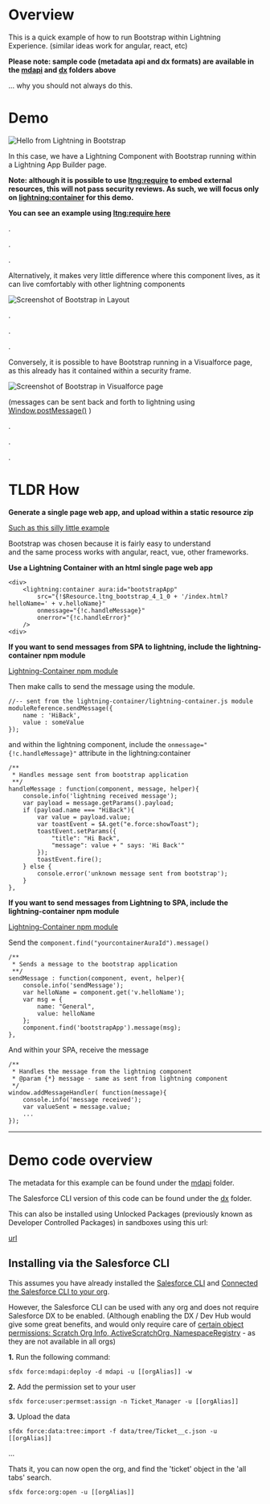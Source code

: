# Overview

This is a quick example of how to run Bootstrap within Lightning Experience.
(similar ideas work for angular, react, etc)

**Please note: sample code (metadata api and dx formats) are available in the [mdapi](./mdapi) and [dx](./dx) folders above**

... why you should not always do this.

# Demo

![Hello from Lightning in Bootstrap](doc/images/bootstrapInComponentSPA.gif)

In this case, we have a Lightning Component with Bootstrap running within a Lightning App Builder page.

**Note: although it is possible to use [ltng:require](https://developer.salesforce.com/docs/atlas.en-us.lightning.meta/lightning/aura_compref_ltng_require.htm) to embed external resources, this will not pass security reviews.  As such, we will focus only on [lightning:container](https://developer.salesforce.com/docs/atlas.en-us.lightning.meta/lightning/aura_compref_lightning_container.htm) for this demo.**

**You can see an example using [ltng:require here](dx/force-app/main/default/aura/ltng_BootstrapComponent)**

.

.

.

Alternatively, it makes very little difference where this component lives,
as it can live comfortably with other lightning components

![Screenshot of Bootstrap in Layout](doc/images/bootstrapComponentLayout.gif)

.

.

.


Conversely, it is possible to have Bootstrap running in a Visualforce page,
as this already has it contained within a security frame.

![Screenshot of Bootstrap in Visualforce page](doc/images/bootstrapInVisualforcePage.png)

(messages can be sent back and forth to lightning using [Window.postMessage()](https://developer.mozilla.org/en-US/docs/Web/API/Window/postMessage) )

.

.

.



# TLDR How

**Generate a single page web app, and upload within a static resource zip**

[Such as this silly little example](dx/force-app/main/default/staticresources/ltng_support_bootstrap_4_1_0/index.html)

Bootstrap was chosen because it is fairly easy to understand <br />
and the same process works with angular, react, vue, other frameworks.

**Use a Lightning Container with an html single page web app**

	<div>
        <lightning:container aura:id="bootstrapApp"
            src="{!$Resource.ltng_bootstrap_4_1_0 + '/index.html?helloName=' + v.helloName}"
            onmessage="{!c.handleMessage}"
            onerror="{!c.handleError}"
        />
    <div>
    
**If you want to send messages from SPA to lightning, include the lightning-container npm module**

[Lightning-Container npm module](https://www.npmjs.com/package/lightning-container)

Then make calls to send the message using the module.

    //-- sent from the lightning-container/lightning-container.js module
    moduleReference.sendMessage({
        name : 'HiBack',
        value : someValue
    });
    
and within the lightning component, include the `onmessage="{!c.handleMessage}"` attribute in the lightning:container

    /**
     * Handles message sent from bootstrap application
     **/
    handleMessage : function(component, message, helper){
        console.info('lightning received message');
        var payload = message.getParams().payload;
        if (payload.name === "HiBack"){
            var value = payload.value;
            var toastEvent = $A.get("e.force:showToast");
            toastEvent.setParams({
                "title": "Hi Back",
                "message": value + " says: 'Hi Back'"
            });
            toastEvent.fire();
        } else {
            console.error('unknown message sent from bootstrap');
        }
    },
    
**If you want to send messages from Lightning to SPA, include the lightning-container npm module**

[Lightning-Container npm module](https://www.npmjs.com/package/lightning-container)

Send the `component.find("yourcontainerAuraId").message()`

    /**
     * Sends a message to the bootstrap application
     **/
    sendMessage : function(component, event, helper){
        console.info('sendMessage');
        var helloName = component.get('v.helloName');
        var msg = {
            name: "General",
            value: helloName
        };
        component.find('bootstrapApp').message(msg);
    },

And within your SPA, receive the message

	/**
	 * Handles the message from the lightning component
	 * @param {*} message - same as sent from lightning component
	 */
	window.addMessageHandler( function(message){
	    console.info('message received');
	    var valueSent = message.value;
	    ...
	});

---

# Demo code overview

The metadata for this example can be found under the [mdapi](./mdapi) folder.

The Salesforce CLI version of this code can be found under the [dx](./dx) folder.

This can also be installed using Unlocked Packages (previously known as Developer Controlled Packages) in sandboxes using this url:

[url](url)

## Installing via the Salesforce CLI

This assumes you have already installed the [Salesforce CLI]() and [Connected the Salesforce CLI to your org](https://developer.salesforce.com/docs/atlas.en-us.sfdx_dev.meta/sfdx_dev/sfdx_dev_auth_web_flow.htm).

However, the Salesforce CLI can be used with any org and does not require Salesforce DX to be enabled. (Although enabling the DX / Dev Hub would give some great benefits, and would only require care of [certain object permissions: Scratch Org Info, ActiveScratchOrg, NamespaceRegistry](https://developer.salesforce.com/docs/atlas.en-us.sfdx_setup.meta/sfdx_setup/sfdx_setup_add_users.htm) - as they are not available in all orgs)

**1.** Run the following command:

	sfdx force:mdapi:deploy -d mdapi -u [[orgAlias]] -w

**2.** Add the permission set to your user

	sfdx force:user:permset:assign -n Ticket_Manager -u [[orgAlias]]
	
**3.** Upload the data

	sfdx force:data:tree:import -f data/tree/Ticket__c.json -u [[orgAlias]]
	
...

Thats it, you can now open the org, and find the 'ticket' object in the 'all tabs' search.

	sfdx force:org:open -u [[orgAlias]]


	
